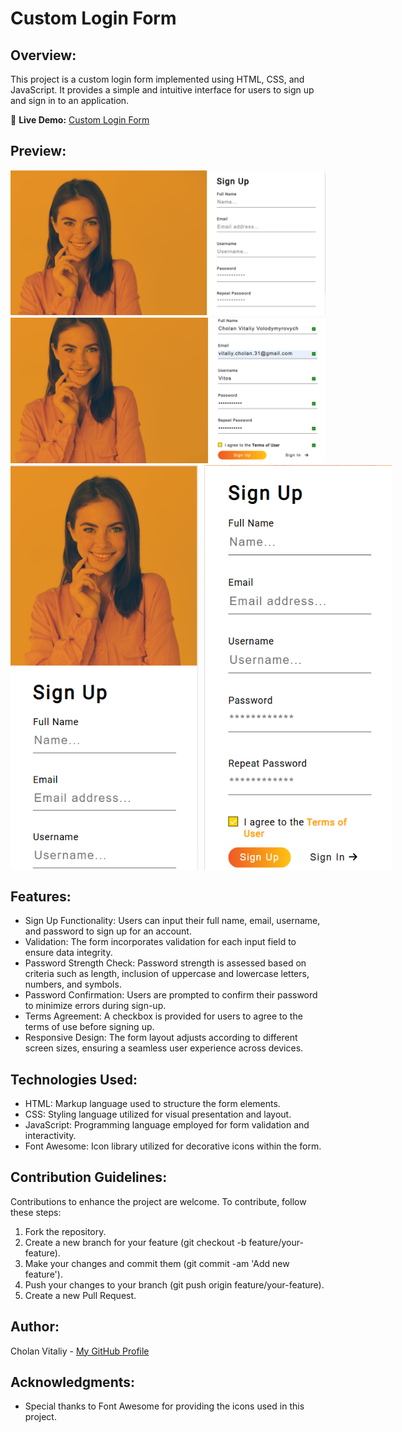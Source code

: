 # Custom Login Form

## Overview:

This project is a custom login form implemented using HTML, CSS, and JavaScript. It provides a simple and intuitive interface for users to sign up and sign in to an application.

🔗 **Live Demo:** [Custom Login Form](https://login-form-with-pretty-girl.netlify.app/)

## Preview:

<img src="screenshots/login_form_1.png" alt="Login Form" width="700px">

<img src="screenshots/login_form_2.png" alt="Login Form" width="700px">

<div style="display: flex; gap: 10px;">
  <img src="screenshots/login_form_3.png" alt="Login Form Responsive Design" width="300px">
  <img src="screenshots/login_form_4.png" alt="Login Form Responsive Design" width="300px">
</div>

## Features:


- Sign Up Functionality: Users can input their full name, email, username, and password to sign up for an account.
- Validation: The form incorporates validation for each input field to ensure data integrity.
- Password Strength Check: Password strength is assessed based on criteria such as length, inclusion of uppercase and lowercase letters, numbers, and symbols.
- Password Confirmation: Users are prompted to confirm their password to minimize errors during sign-up.
- Terms Agreement: A checkbox is provided for users to agree to the terms of use before signing up.
- Responsive Design: The form layout adjusts according to different screen sizes, ensuring a seamless user experience across devices.

## Technologies Used:

- HTML: Markup language used to structure the form elements.
- CSS: Styling language utilized for visual presentation and layout.
- JavaScript: Programming language employed for form validation and interactivity.
- Font Awesome: Icon library utilized for decorative icons within the form.

## Contribution Guidelines:

Contributions to enhance the project are welcome. To contribute, follow these steps:

1. Fork the repository.
2. Create a new branch for your feature (git checkout -b feature/your-feature).
3. Make your changes and commit them (git commit -am 'Add new feature').
4. Push your changes to your branch (git push origin feature/your-feature).
5. Create a new Pull Request.

## Author:

Cholan Vitaliy - [My GitHub Profile](https://github.com/VitalikCholan)

## Acknowledgments:

- Special thanks to Font Awesome for providing the icons used in this project.
